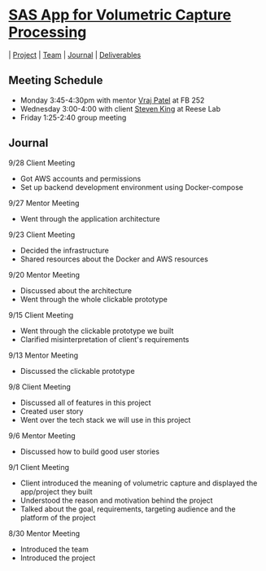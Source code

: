 # [SAS App for Volumetric Capture Processing](https://teamz-comp523.github.io/vcp/index.html) 

| [Project](https://teamz-comp523.github.io/vcp/project.html) | [Team](https://teamz-comp523.github.io/vcp/team.html) | [Journal](https://teamz-comp523.github.io/vcp/journal.html) | [Deliverables](https://teamz-comp523.github.io/vcp/deliverables.html)


## Meeting Schedule
- Monday 3:45-4:30pm with mentor [Vraj Patel](https://www.linkedin.com/in/patelvap/) at FB 252
- Wednesday 3:00-4:00 with client [Steven King](https://www.linkedin.com/in/steven-king-b93885b/) at Reese Lab
- Friday 1:25-2:40 group meeting

## Journal
9/28 Client Meeting
* Got AWS accounts and permissions
* Set up backend development environment using Docker-compose

9/27 Mentor Meeting
* Went through the application architecture

9/23 Client Meeting
* Decided the infrastructure
* Shared resources about the Docker and AWS resources

9/20 Mentor Meeting
* Discussed about the architecture
* Went through the whole clickable prototype

9/15 Client Meeting
* Went through the clickable prototype we built
* Clarified misinterpretation of client's requirements

9/13 Mentor Meeting
* Discussed the clickable prototype

9/8 Client Meeting
* Discussed all of features in this project
* Created user story
* Went over the tech stack we will use in this project

9/6 Mentor Meeting
* Discussed how to build good user stories

9/1 Client Meeting
* Client introduced the meaning of volumetric capture and displayed the app/project they built
* Understood the reason and motivation behind the project
* Talked about the goal, requirements, targeting audience and the platform of the project

8/30 Mentor Meeting

* Introduced the team
* Introduced the project
